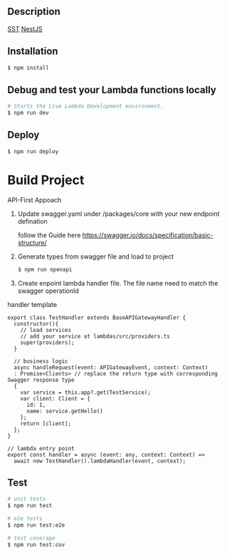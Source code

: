 ## Description

[SST](https://docs.sst.dev/)
[NestJS](https://github.com/nestjs/nest)


## Installation

```bash
$ npm install
```

## Debug and test your Lambda functions locally

```bash
# Starts the Live Lambda Development environment.
$ npm run dev
```

## Deploy
```bash
$ npm run deploy
```



# Build Project

API-First Appoach

1. Update swagger.yaml under /packages/core with your new endpoint defination
   
   follow the Guide here
   https://swagger.io/docs/specification/basic-structure/

2. Generate types from swagger file and load to project

   ```bash
   $ npm run openapi
   ```

3. Create enpoint lambda handler file. The file name need to match the swagger operationId
   
handler template
```
export class TestHandler extends BaseAPIGatewayHandler {
  constructor(){
    // load services
    // add your service at lambdas/src/providers.ts
    super(providers);
  }

  // business logic
  async handleRequest(event: APIGatewayEvent, context: Context)
  : Promise<Clients> // replace the return type with corresponding Swagger response type
  {
    var service = this.app?.get(TestService);
    var client: Client = {
      id: 1,
      name: service.getHello()
    };
    return [client];
  };
}

// lambda entry point
export const handler = async (event: any, context: Context) =>
  await new TestHandler().lambdaHandler(event, context);
```


## Test

```bash
# unit tests
$ npm run test

# e2e tests
$ npm run test:e2e

# test coverage
$ npm run test:cov
```